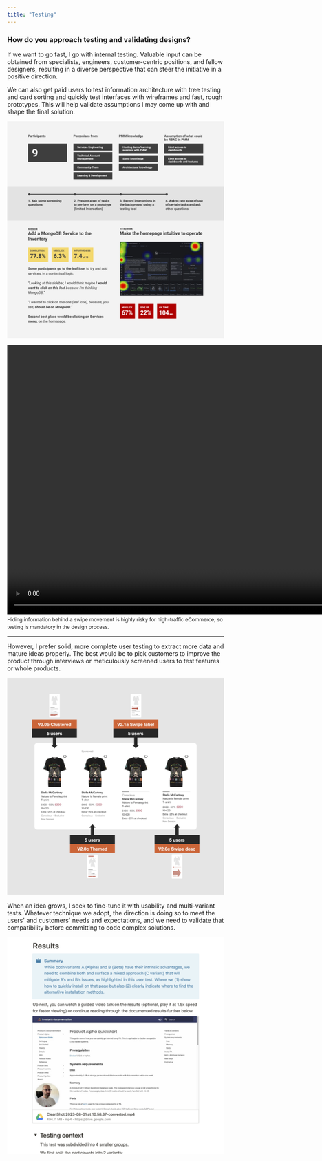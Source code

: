 ```yaml
---
title: "Testing"
---
```

### How do you approach testing and validating designs?

If we want to go fast, I go with internal testing. Valuable input can be obtained from specialists, engineers, customer-centric positions, and fellow designers, resulting in a diverse perspective that can steer the initiative in a positive direction.

We can also get paid users to test information architecture with tree testing and card sorting and quickly test interfaces with wireframes and fast, rough prototypes. This will help validate assumptions I may come up with and shape the final solution.

![Montage of presentation bits describing a guerilla testing's participants pool, the script flow, and one of the insights captured from that test.](../../assets/whiteboard/guerilla.png "Preparing an internal guerilla test is one of the best ways for us, as a team, to detect and get a shared view of users' problems.")

<div video>
    <video width="1250" height="1250" autoplay loop muted playsinline>
        <source src="/videos/swipe-card.mp4" type="video/mp4">
        Your browser does not support video...
    </video>
    <small>Hiding information behind a swipe movement is highly risky for high-traffic eCommerce, so testing is mandatory in the design process.</small>
</div>

---

However, I prefer solid, more complete user testing to extract more data and mature ideas properly. The best would be to pick customers to improve the product through interviews or meticulously screened users to test features or whole products.

![A row of 4 digital product cards featuring a t-shirt on sale, with annotations on the side identifying their version and amount of users assigned to each](../../assets/whiteboard/multi-variant-test.png "When doubts arise, I do multi-variant tests to catch any clear loser to discard and focus on other solutions.")

When an idea grows, I seek to fine-tune it with usability and multi-variant tests. Whatever technique we adopt, the direction is doing so to meet the users' and customers' needs and expectations, and we need to validate that compatibility before committing to code complex solutions.

![A snippet screenshot from the documentation page that has a summary of the user test results and a video frame that you can play to have a guided overview of the results and the insights gathered.](../../assets/whiteboard/test-results.png "Gathering the results in an easy-to-digest format is one of the best ways to involve the team. I usually do this via video but look to summarize for a quicker scanning of the results.")